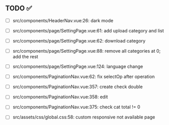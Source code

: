 ## TODO ✅

- [ ] src/components/HeaderNav.vue:26: dark mode

- [ ] src/components/page/SettingPage.vue:61: add upload category and list

- [ ] src/components/page/SettingPage.vue:62: download category

- [ ] src/components/page/SettingPage.vue:88: remove all categories at 0; add the rest

- [ ] src/components/page/SettingPage.vue:124: language change

- [ ] src/components/PaginationNav.vue:62: fix selectOp after operation

- [ ] src/components/PaginationNav.vue:357: create check double

- [ ] src/components/PaginationNav.vue:358: edit

- [ ] src/components/PaginationNav.vue:375: check cat total != 0

- [ ] src/assets/css/global.css:58: custom responsive not available page
